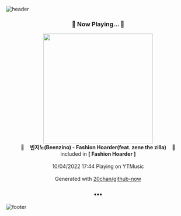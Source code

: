 ![header](https://capsule-render.vercel.app/api?type=wave&height=170&section=header&text=Hi.%20I'm%20SHIFT&fontColor=090707&fontAlignX=45&fontAlignY=65&fontSize=100)

<h3 align="center">🎵 Now Playing... 🎵</h3>
<p align="center">
  <a href="https://music.youtube.com/watch?v=LBHVOiw274A">
    <img width="300" src="https://lh3.googleusercontent.com/LdF89sQ57UQSU4_V8U5csBwLHKt_uWhI2lffcdpxbhmAuZBlFhNJdPptHBnLyBNICieGpYNYasEpO4s64A">
  </a>
  <br>
  🎵&nbsp&nbsp&nbsp <b>빈지노(Beenzino) - Fashion Hoarder(feat. zene the zilla)</b> &nbsp&nbsp&nbsp🎵
  <br>
  included in <b>[ Fashion Hoarder ]</b>
  
  <br />
  <br />
  10/04/2022 17:44 Playing on YTMusic
  <br />
  <br />
  Generated with <a href="https://github.com/20chan/github-now">20chan/github-now</a>
</p>

<h3 align="center">•••</h3>

![footer](https://capsule-render.vercel.app/api?type=wave&height=150&section=footer)
